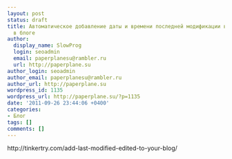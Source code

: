 ```yaml
---
layout: post
status: draft
title: Автоматическое добавление даты и времени последней модификации ваших постов
  в блоге
author:
  display_name: SlowProg
  login: seoadmin
  email: paperplanesu@rambler.ru
  url: http://paperplane.su
author_login: seoadmin
author_email: paperplanesu@rambler.ru
author_url: http://paperplane.su
wordpress_id: 1135
wordpress_url: http://paperplane.su/?p=1135
date: '2011-09-26 23:44:06 +0400'
categories:
- Блог
tags: []
comments: []
---
```

<p>http:&#47;&#47;tinkertry.com&#47;add-last-modified-edited-to-your-blog&#47;</p>
